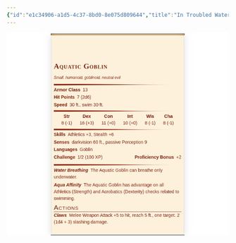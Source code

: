 ```yaml
---
{"id":"e1c34906-a1d5-4c37-8bd0-8e075d809644","title":"In Troubled Waters","description":"In Troubled Waters Overview.","publish":true,"date_created":"Sunday, June 16th 2024, 1:32:07 am","date_modified":"Sunday, June 16th 2024, 2:20:15 am","editing_lock":false,"live_preview":true,"cssclasses":["mado-heading"],"path":"Tabletop/Campaigns/One Shots/Campaigns/In Troubled Waters/index.md","permalink":"/tabletop/campaigns/one-shots/campaigns/in-troubled-waters/index/","PassFrontmatter":true}
---
```



![Tabletop/Assets/Bestiary/Images/Aquatic Goblin.png](../../../../../Tabletop/Assets/Bestiary/Images/Aquatic%20Goblin.png)
